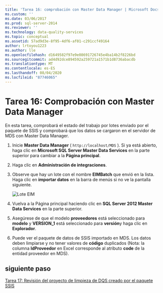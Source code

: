 ```yaml
---
title: 'Tarea 16: comprobación con Master Data Manager | Microsoft Docs'
ms.custom: ''
ms.date: 03/06/2017
ms.prod: sql-server-2014
ms.reviewer: ''
ms.technology: data-quality-services
ms.topic: conceptual
ms.assetid: 57ad9d3e-8f95-4df6-af01-c291ccf49164
author: lrtoyou1223
ms.author: lle
ms.openlocfilehash: d1649582f97e9e08691726745e4ba14b2f8226bd
ms.sourcegitcommit: ad4d92dce894592a259721a1571b1d8736abacdb
ms.translationtype: MT
ms.contentlocale: es-ES
ms.lasthandoff: 08/04/2020
ms.locfileid: "87746065"
---
```

# <a name="task-16-verifying-with-master-data-manager"></a>Tarea 16: Comprobación con Master Data Manager
  En esta tarea, comprobará el estado del trabajo por lotes enviado por el paquete de SSIS y comprobará que los datos se cargaron en el servidor de MDS con Master Data Manager.  
  
1.  Inicie **Master Data Manager** ( `http://localhost/MDS` ). Si ya está abierto, haga clic en **Microsoft SQL Server Master Data Services** en la parte superior para cambiar a la **Página principal**.  
  
2.  Haga clic en **Administración de integraciones**.  
  
3.  Observe que hay un lote con el nombre **EIMBatch** que envió en la lista. Haga clic en **importar datos** en la barra de menús si no ve la pantalla siguiente.  
  
     ![Lote EIM](../../2014/tutorials/media/et-verifyingwithmasterdatamanager.jpg "Lote EIM")  
  
4.  Vuelva a la Página principal haciendo clic en **SQL Server 2012 Master Data Services** en la parte superior.  
  
5.  Asegúrese de que el modelo **proveedores** está seleccionado para **modelo** y **VERSION_1** está seleccionado para **versión**y haga clic en **Explorador**.  
  
6.  Puede ver el paquete de datos de SSIS importado en MDS. Los datos deben limpiarse y no tener valores de **código** duplicados (Nota: la columna **IdProveedor** en Excel corresponde al atributo **code** de la entidad proveedor en MDS).  
  
## <a name="next-step"></a>siguiente paso  
 [Tarea 17: Revisión del proyecto de limpieza de DQS creado por el paquete SSIS](../../2014/tutorials/task-17-reviewing-dqs-cleansing-project-created-by-the-ssis-package.md)  
  
  
